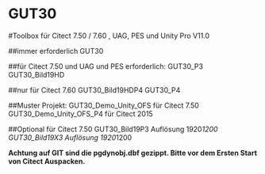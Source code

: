 ﻿GUT30
=====
#Toolbox für Citect 7.50 / 7.60 , UAG, PES und Unity Pro V11.0

##immer erforderlich
GUT30

##für Citect 7.50 und UAG und PES erforderlich:
GUT30_P3
GUT30_Bild19HD


##nur für Citect 7.60
GUT30_Bild19HDP4
GUT30_P4

##Muster Projekt:
GUT30_Demo_Unity_OFS für Citect 7.50
GUT30_Demo_Unity_OFS_P4 für Citect 2015

##Optional für Citect 7.50
GUT30_Bild19P3		Auflösung 1920*1200
GUT30_Bild19X3		Auflösung 1920*1200

**Achtung auf GIT sind die pgdynobj.dbf gezippt. Bitte vor dem Ersten Start von Citect Auspacken.**
